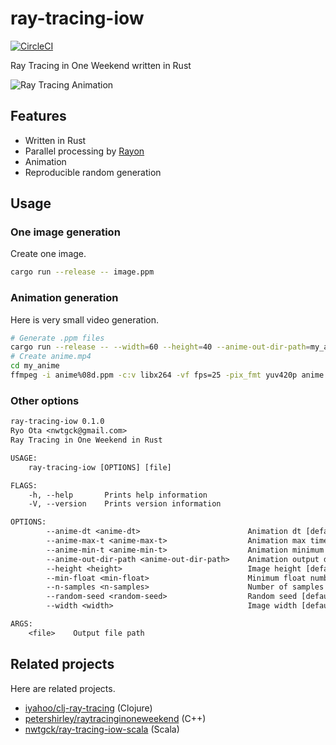 # ray-tracing-iow
[![CircleCI](https://circleci.com/gh/nwtgck/ray-tracing-iow-rust.svg?style=shield)](https://circleci.com/gh/nwtgck/ray-tracing-iow-rust)

Ray Tracing in One Weekend written in Rust

![Ray Tracing Animation](doc_assets/ray-tracing-animation.gif)

## Features
* Written in Rust
* Parallel processing by [Rayon](https://github.com/rayon-rs/rayon)
* Animation
* Reproducible random generation

## Usage

### One image generation

Create one image.

```bash
cargo run --release -- image.ppm
```

### Animation generation

Here is very small video generation.

```bash
# Generate .ppm files
cargo run --release -- --width=60 --height=40 --anime-out-dir-path=my_anime
# Create anime.mp4
cd my_anime
ffmpeg -i anime%08d.ppm -c:v libx264 -vf fps=25 -pix_fmt yuv420p anime.mp4
```

### Other options

```txt
ray-tracing-iow 0.1.0
Ryo Ota <nwtgck@gmail.com>
Ray Tracing in One Weekend in Rust

USAGE:
    ray-tracing-iow [OPTIONS] [file]

FLAGS:
    -h, --help       Prints help information
    -V, --version    Prints version information

OPTIONS:
        --anime-dt <anime-dt>                        Animation dt [default: 0.03]
        --anime-max-t <anime-max-t>                  Animation max time [default: 6.0]
        --anime-min-t <anime-min-t>                  Animation minimum time [default: 0.0]
        --anime-out-dir-path <anime-out-dir-path>    Animation output directory
        --height <height>                            Image height [default: 400]
        --min-float <min-float>                      Minimum float number [default: 0.001]
        --n-samples <n-samples>                      Number of samples [default: 10]
        --random-seed <random-seed>                  Random seed [default: 101]
        --width <width>                              Image width [default: 600]

ARGS:
    <file>    Output file path
```

## Related projects

Here are related projects.

* [iyahoo/clj-ray-tracing](https://github.com/iyahoo/clj-ray-tracing) (Clojure)
* [petershirley/raytracinginoneweekend](https://github.com/petershirley/raytracinginoneweekend) (C++)
* [nwtgck/ray-tracing-iow-scala](https://github.com/nwtgck/ray-tracing-iow-scala) (Scala)
